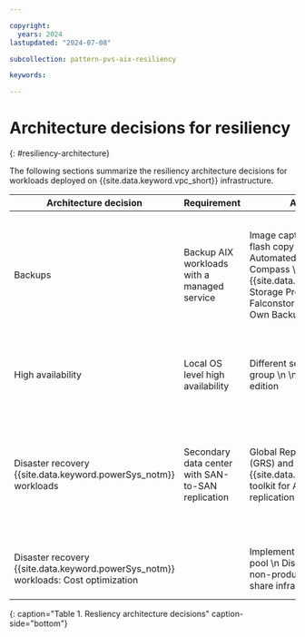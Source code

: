 ```yaml
---

copyright:
  years: 2024
lastupdated: "2024-07-08"

subcollection: pattern-pvs-aix-resiliency

keywords:

---
```


# Architecture decisions for resiliency
{: #resiliency-architecture}

The following sections summarize the resiliency architecture decisions for workloads deployed on {{site.data.keyword.vpc_short}} infrastructure.

| Architecture decision | Requirement | Alternatives | Decision | Rationale |
|------|-------|-------|-------|-----|
| Backups | Backup AIX workloads with a managed service | Image capture snapshots and flash copy \n \n Secure Automated Backup with Compass \n \n Veeam \n \n {{site.data.keyword.IBM_notm}} Storage Protect \n \n Falconstor VTL \n \n Bring Your Own Backup | Secure Automated Backup with Compass and Make System Backup (mksysb) | Managed service that supports the AIX operating system \n \n To restore rootvg, you need a method like mksysb, which is stored and retrieved from Cloud Object Storage. The restored mksysb image then applies the AIX configuration details while preserving the {{site.data.keyword.powerSys_notm}} deployed storage and networking resources. |
| High availability | Local OS level high availability | Different server placement group \n \n PowerHA standard edition | PowerHA standard edition | Local availability optimization by allowing for the dynamic reconfiguration of running clusters. \n \n Minimize unscheduled downtime in response to unplanned cluster component failures. |
| Disaster recovery {{site.data.keyword.powerSys_notm}} workloads                      | Secondary data center with SAN-to-SAN replication  | Global Replication Services (GRS) and {{site.data.keyword.IBM_notm}} toolkit for AIX full system replication                                                              | Global Replication Services (GRS) and AIX toolkit for AIX full system replication  | Disaster recovery capability for RPO \< 1 hours, RTO \< 1 hours. \n \n {{site.data.keyword.IBM_notm}} toolkit for AIX from technology services enables automate disaster recovery functions and capabilities on the {{site.data.keyword.cloud_notm}} by integrating {{site.data.keyword.powerSys_notm}} with the capabilities of GRS. |
| Disaster recovery {{site.data.keyword.powerSys_notm}} workloads: Cost optimization | | Implement shared processor pool \n Disaster recovery and non-production systems to share infrastructure. | Implement shared processor pool | Set up shared processor pool to reserve capacity in the secondary region. Set up Disaster recovery systems on minimum sized VMs to save operating cost.                                                                               |
{: caption="Table 1. Resliency architecture decisions" caption-side="bottom"}
